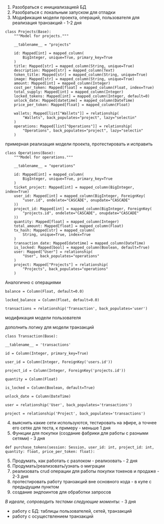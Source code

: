 1) Разобраться с инициализацией БД
2) Разобраться с локальным запуском для отладки
3) Модификация модели проекта, операций, пользователя для реализация транзакций - 1-2 дня

```
class Projects(Base):
    """Model for projects."""

    __tablename__ = "projects"

    id: Mapped[int] = mapped_column(
        BigInteger, unique=True, primary_key=True
    )
    title: Mapped[str] = mapped_column(String, unique=True)
    description: Mapped[str] = mapped_column(Text)
    token_title: Mapped[str] = mapped_column(String, unique=True)
    image: Mapped[str] = mapped_column(String, unique=True)
    amount: Mapped[int] = mapped_column(Integer)
    cost_per_token: Mapped[float] = mapped_column(Float, index=True)
    total_supply: Mapped[int] = mapped_column(Integer)
    locked_tokens: Mapped[int] = mapped_column(Integer, default=0)
    unlock_date: Mapped[datetime] = mapped_column(DateTime)
    price_per_token: Mapped[float] = mapped_column(Float)

    wallets: Mapped[list["Wallets"]] = relationship(
        "Wallets", back_populates="project", lazy="selectin"
    )
    operations: Mapped[list["Operations"]] = relationship(
        "Operations", back_populates="project", lazy="selectin"
    )
```
примерная реализация модели проекта, протестировать и исправить

```
class Operations(Base):
    """Model for operations."""

    __tablename__ = "operations"

    id: Mapped[int] = mapped_column(
        BigInteger, unique=True, primary_key=True
    )
    ticket_project: Mapped[int] = mapped_column(BigInteger, index=True)
    user_id: Mapped[int] = mapped_column(BigInteger, ForeignKey(
        "user.id", ondelete="CASCADE", onupdate="CASCADE"
    ))
    project_id: Mapped[int] = mapped_column(BigInteger, ForeignKey(
        "projects.id", ondelete="CASCADE", onupdate="CASCADE"
    ))
    quantity: Mapped[float] = mapped_column(Integer)
    total_amount: Mapped[float] = mapped_column(Float)
    tx_hash: Mapped[str] = mapped_column(
        String, unique=True, index=True
    )
    transaction_date: Mapped[datetime] = mapped_column(DateTime)
    is_locked: Mapped[bool] = mapped_column(Boolean, default=True)
    user: Mapped["User"] = relationship(
        "User", back_populates="operations"
    )
    project: Mapped["Projects"] = relationship(
        "Projects", back_populates="operations"
    )
```

Аналогично с операциями

```
balance = Column(Float, default=0.0)

locked_balance = Column(Float, default=0.0)

transactions = relationship('Transaction', back_populates='user')
```

модификация модели пользователя


дополнить логику для модели транзакций
```
class Transaction(Base):

__tablename__ = 'transactions'

id = Column(Integer, primary_key=True)

user_id = Column(Integer, ForeignKey('users.id'))

project_id = Column(Integer, ForeignKey('projects.id'))

quantity = Column(Float)

is_locked = Column(Boolean, default=True)

unlock_date = Column(DateTime)

user = relationship('User', back_populates='transactions')

project = relationship('Project', back_populates='transactions')
```

4) выяснить какие сети используются, тестировать на эфире, а точнее его сетях для теста, к примеру - меньше 1 дня
5) Функции для покупки (создание фабрики для работы с разными сетями) - 3 дня
```
def purchase_tokens(session: Session, user_id: int, project_id: int, quantity: float, price_per_token: float):
```
5) Продумать, как работать с разлоком - реализовать - 2 дня
6) Продумать/реализовать/узнать о миграции 
7) реализовать crud операции для работы покупки токенов и продаже - 2-3 дня
8) протестировать работу транзакций вне основного кода - в купе с предыдущим пунктом
9) создание эндпоинтов для обработки запросов 

_В идеале, сопроводить тестами следующие моменты:_ - 3 дня
- работу с БД: таблицы пользователей, сетей, транзакций
- работу с осуществлением транзакций